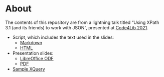 # About

The contents of this repository are from a lightning talk titled “Using XPath 3.1 (and its friends) to work with JSON”, presented at [Code4Lib 2021](https://2021.code4lib.org).

* Script, which includes the text used in the slides:
  * [Markdown](./using-xpath-to-work-with-json.md)
  * [HTML](./using-xpath-to-work-with-json.html)
* Presentation slides:
  * [LibreOffice ODF](./slides.odf)
  * [PDF](./slides.pdf)
* [Sample XQuery](./example.xq)
